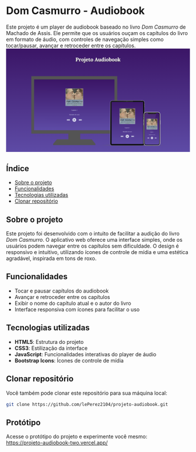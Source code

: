 # Dom Casmurro - Audiobook
Este projeto é um player de audiobook baseado no livro *Dom Casmurro* de Machado de Assis. Ele permite que os usuários ouçam os capítulos do livro em formato de áudio, com controles de navegação simples como tocar/pausar, avançar e retroceder entre os capítulos.
![Projeto Audiobook](./images/Projeto-Audiobook.png)

## Índice
- [Sobre o projeto](#sobre-o-projeto)
- [Funcionalidades](#funcionalidades)
- [Tecnologias utilizadas](#tecnologias-utilizadas)
- [Clonar repositório](#clonar-repositório)

## Sobre o projeto
Este projeto foi desenvolvido com o intuito de facilitar a audição do livro *Dom Casmurro*. O aplicativo web oferece uma interface simples, onde os usuários podem navegar entre os capítulos sem dificuldade. O design é responsivo e intuitivo, utilizando ícones de controle de mídia e uma estética agradável, inspirada em tons de roxo.

## Funcionalidades
- Tocar e pausar capítulos do audiobook
- Avançar e retroceder entre os capítulos
- Exibir o nome do capítulo atual e o autor do livro
- Interface responsiva com ícones para facilitar o uso

## Tecnologias utilizadas
- **HTML5**: Estrutura do projeto
- **CSS3**: Estilização da interface
- **JavaScript**: Funcionalidades interativas do player de áudio
- **Bootstrap Icons**: Ícones de controle de mídia

## Clonar repositório
Você também pode clonar este repositório para sua máquina local:
   ```bash
   git clone https://github.com/lePerez2104/projeto-audiobook.git
   ```

## Protótipo
Acesse o protótipo do projeto e experimente você mesmo:
<br>
https://projeto-audiobook-two.vercel.app/